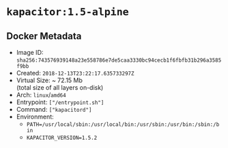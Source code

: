 # `kapacitor:1.5-alpine`

## Docker Metadata

- Image ID: `sha256:743576939148a23e558786e7de5caa3330bc94cecb1f6fbfb31b296a3585f9bb`
- Created: `2018-12-13T23:22:17.635733297Z`
- Virtual Size: ~ 72.15 Mb  
  (total size of all layers on-disk)
- Arch: `linux`/`amd64`
- Entrypoint: `["/entrypoint.sh"]`
- Command: `["kapacitord"]`
- Environment:
  - `PATH=/usr/local/sbin:/usr/local/bin:/usr/sbin:/usr/bin:/sbin:/bin`
  - `KAPACITOR_VERSION=1.5.2`
